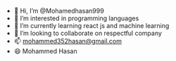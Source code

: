 - 👋 Hi, I’m @Mohamedhasan999
- 👀 I’m interested in programming languages
- 🌱 I’m currently learning react js and machine learning 
- 💞️ I’m looking to collaborate on respectful company 
- 📫 mohammed352hasan@gmail.com
- 😄 Mohammed Hasan

<!---
Mohamedhasan999/Mohamedhasan999 is a ✨ special ✨ repository because its `README.md` (this file) appears on your GitHub profile.
You can click the Preview link to take a look at your changes.
--->
